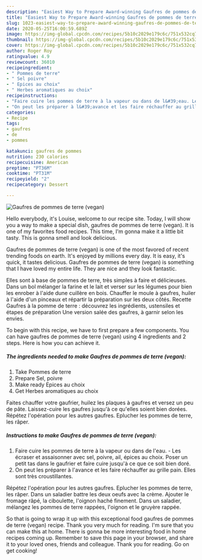 ```yaml
---
description: "Easiest Way to Prepare Award-winning Gaufres de pommes de terre (vegan)"
title: "Easiest Way to Prepare Award-winning Gaufres de pommes de terre (vegan)"
slug: 1023-easiest-way-to-prepare-award-winning-gaufres-de-pommes-de-terre-vegan
date: 2020-05-25T16:00:59.689Z
image: https://img-global.cpcdn.com/recipes/5b10c2029e179c6c/751x532cq70/gaufres-de-pommes-de-terre-vegan-photo-principale-de-la-recette.jpg
thumbnail: https://img-global.cpcdn.com/recipes/5b10c2029e179c6c/751x532cq70/gaufres-de-pommes-de-terre-vegan-photo-principale-de-la-recette.jpg
cover: https://img-global.cpcdn.com/recipes/5b10c2029e179c6c/751x532cq70/gaufres-de-pommes-de-terre-vegan-photo-principale-de-la-recette.jpg
author: Roger Roy
ratingvalue: 4.9
reviewcount: 36010
recipeingredient:
- " Pommes de terre"
- " Sel poivre"
- " Epices au choix"
- " Herbes aromatiques au choix"
recipeinstructions:
- "Faire cuire les pommes de terre à la vapeur ou dans de l&#39;eau. Les écraser et assaisonner avec sel, poivre, ail, épices au choix. Poser un petit tas dans le gaufrier et faire cuire jusqu&#39;à ce que ce soit bien doré."
- "On peut les préparer à l&#39;avance et les faire réchauffer au grille pain. Elles sont très croustillantes."
categories:
- Recipe
tags:
- gaufres
- de
- pommes

katakunci: gaufres de pommes 
nutrition: 230 calories
recipecuisine: American
preptime: "PT36M"
cooktime: "PT31M"
recipeyield: "2"
recipecategory: Dessert

---
```



![Gaufres de pommes de terre (vegan)](https://img-global.cpcdn.com/recipes/5b10c2029e179c6c/751x532cq70/gaufres-de-pommes-de-terre-vegan-photo-principale-de-la-recette.jpg)

Hello everybody, it's Louise, welcome to our recipe site. Today, I will show you a way to make a special dish, gaufres de pommes de terre (vegan). It is one of my favorites food recipes. This time, I'm gonna make it a little bit tasty. This is gonna smell and look delicious.

Gaufres de pommes de terre (vegan) is one of the most favored of recent trending foods on earth. It's enjoyed by millions every day. It is easy, it's quick, it tastes delicious. Gaufres de pommes de terre (vegan) is something that I have loved my entire life. They are nice and they look fantastic.

Elles sont à base de pommes de terre, très simples à faire et délicieuses. Dans un bol mélanger la farine et le lait et verser sur les légumes pour bien les enrober à l&#39;aide dune cuillère en bois. Chauffer le moule à gaufres, huiler à l&#39;aide d&#39;un pinceaux et répartir la préparation sur les deux côtés. Recette Gaufres à la pomme de terre : découvrez les ingrédients, ustensiles et étapes de préparation Une version salée des gaufres, à garnir selon les envies.


To begin with this recipe, we have to first prepare a few components. You can have gaufres de pommes de terre (vegan) using 4 ingredients and 2 steps. Here is how you can achieve it.

<!--inarticleads1-->

##### The ingredients needed to make Gaufres de pommes de terre (vegan):

1. Take  Pommes de terre
1. Prepare  Sel, poivre
1. Make ready  Epices au choix
1. Get  Herbes aromatiques au choix


Faites chauffer votre gaufrier, huilez les plaques à gaufres et versez un peu de pâte. Laissez-cuire les gaufres jusqu&#39;à ce qu&#39;elles soient bien dorées. Répétez l&#39;opération pour les autres gaufres. Eplucher les pommes de terre, les râper. 

<!--inarticleads2-->

##### Instructions to make Gaufres de pommes de terre (vegan):

1. Faire cuire les pommes de terre à la vapeur ou dans de l&#39;eau. - Les écraser et assaisonner avec sel, poivre, ail, épices au choix. Poser un petit tas dans le gaufrier et faire cuire jusqu&#39;à ce que ce soit bien doré.
1. On peut les préparer à l&#39;avance et les faire réchauffer au grille pain. Elles sont très croustillantes.


Répétez l&#39;opération pour les autres gaufres. Eplucher les pommes de terre, les râper. Dans un saladier battre les deux oeufs avec la crème. Ajouter le fromage râpé, la ciboulette, l&#39;oignon haché finement. Dans un saladier, mélangez les pommes de terre rappées, l&#39;oignon et le gruyère rappée. 

So that is going to wrap it up with this exceptional food gaufres de pommes de terre (vegan) recipe. Thank you very much for reading. I'm sure that you can make this at home. There is gonna be more interesting food in home recipes coming up. Remember to save this page in your browser, and share it to your loved ones, friends and colleague. Thank you for reading. Go on get cooking!
